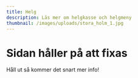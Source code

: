 ```yaml
---
title: Helg
description: Läs mer om helgkasse och helgmeny
thumbnail: /images/uploads/stora_holm_1.jpg
---
```

# Sidan håller på att fixas

Håll ut så kommer det snart mer info!